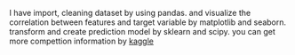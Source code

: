I have import, cleaning dataset by using pandas.
and visualize the correlation between features and target variable by matplotlib and seaborn.
transform and create prediction model by sklearn and scipy.
you can get more compettion information by [kaggle](https://www.kaggle.com/competitions/titanic)
